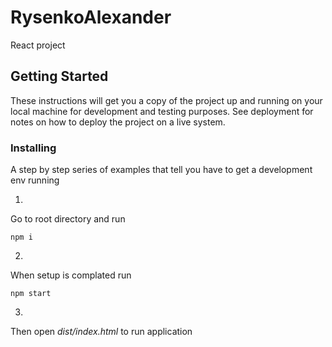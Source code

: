 # RysenkoAlexander

React project 

## Getting Started

These instructions will get you a copy of the project up and running on your local machine for development and testing purposes. See deployment for notes on how to deploy the project on a live system.

### Installing

A step by step series of examples that tell you have to get a development env running

1.
Go to root directory and run 
```
npm i
```
2.
When setup is complated run
```
npm start
```
3.
Then open *dist/index.html* to run application

